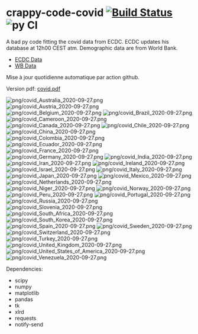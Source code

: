 # crappy-code-covid [![Build Status](https://cloud.drone.io/api/badges/a-lemonnier/crappy-code-covid/status.svg)](https://cloud.drone.io/a-lemonnier/crappy-code-covid) ![py CI](https://github.com/a-lemonnier/crappy-code-covid/workflows/py%20CI/badge.svg)
 
A bad py code fitting the covid data from ECDC. ECDC updates his database at 12h00 CEST atm. Demographic data are from World Bank.
 
- [ECDC Data](https://www.ecdc.europa.eu/en/publications-data/download-todays-data-geographic-distribution-covid-19-cases-worldwide)
- [WB Data](https://data.worldbank.org/indicator/sp.pop.totl)
 
 
Mise à jour quotidienne automatique par action github.
 
Version pdf: [covid.pdf](https://github.com/a-lemonnier/crappy-code-covid/raw/master/covid.pdf)
 
![png/covid_Australia_2020-09-27.png](png/covid_Australia_2020-09-27.png)
![png/covid_Austria_2020-09-27.png](png/covid_Austria_2020-09-27.png)
![png/covid_Belgium_2020-09-27.png](png/covid_Belgium_2020-09-27.png)
![png/covid_Brazil_2020-09-27.png](png/covid_Brazil_2020-09-27.png)
![png/covid_Cameroon_2020-09-27.png](png/covid_Cameroon_2020-09-27.png)
![png/covid_Canada_2020-09-27.png](png/covid_Canada_2020-09-27.png)
![png/covid_Chile_2020-09-27.png](png/covid_Chile_2020-09-27.png)
![png/covid_China_2020-09-27.png](png/covid_China_2020-09-27.png)
![png/covid_Colombia_2020-09-27.png](png/covid_Colombia_2020-09-27.png)
![png/covid_Ecuador_2020-09-27.png](png/covid_Ecuador_2020-09-27.png)
![png/covid_France_2020-09-27.png](png/covid_France_2020-09-27.png)
![png/covid_Germany_2020-09-27.png](png/covid_Germany_2020-09-27.png)
![png/covid_India_2020-09-27.png](png/covid_India_2020-09-27.png)
![png/covid_Iran_2020-09-27.png](png/covid_Iran_2020-09-27.png)
![png/covid_Ireland_2020-09-27.png](png/covid_Ireland_2020-09-27.png)
![png/covid_Israel_2020-09-27.png](png/covid_Israel_2020-09-27.png)
![png/covid_Italy_2020-09-27.png](png/covid_Italy_2020-09-27.png)
![png/covid_Japan_2020-09-27.png](png/covid_Japan_2020-09-27.png)
![png/covid_Mexico_2020-09-27.png](png/covid_Mexico_2020-09-27.png)
![png/covid_Netherlands_2020-09-27.png](png/covid_Netherlands_2020-09-27.png)
![png/covid_Niger_2020-09-27.png](png/covid_Niger_2020-09-27.png)
![png/covid_Norway_2020-09-27.png](png/covid_Norway_2020-09-27.png)
![png/covid_Peru_2020-09-27.png](png/covid_Peru_2020-09-27.png)
![png/covid_Portugal_2020-09-27.png](png/covid_Portugal_2020-09-27.png)
![png/covid_Russia_2020-09-27.png](png/covid_Russia_2020-09-27.png)
![png/covid_Slovenia_2020-09-27.png](png/covid_Slovenia_2020-09-27.png)
![png/covid_South_Africa_2020-09-27.png](png/covid_South_Africa_2020-09-27.png)
![png/covid_South_Korea_2020-09-27.png](png/covid_South_Korea_2020-09-27.png)
![png/covid_Spain_2020-09-27.png](png/covid_Spain_2020-09-27.png)
![png/covid_Sweden_2020-09-27.png](png/covid_Sweden_2020-09-27.png)
![png/covid_Switzerland_2020-09-27.png](png/covid_Switzerland_2020-09-27.png)
![png/covid_Turkey_2020-09-27.png](png/covid_Turkey_2020-09-27.png)
![png/covid_United_Kingdom_2020-09-27.png](png/covid_United_Kingdom_2020-09-27.png)
![png/covid_United_States_of_America_2020-09-27.png](png/covid_United_States_of_America_2020-09-27.png)
![png/covid_Venezuela_2020-09-27.png](png/covid_Venezuela_2020-09-27.png)
 
Dependencies:
- scipy
- numpy
- matplotlib
- pandas
- tk
- xlrd
- requests
- notify-send
